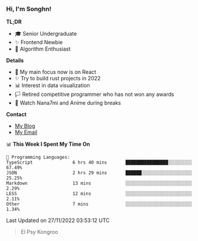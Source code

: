 ### Hi, I'm Songhn!

**TL;DR**

- 🎓 Senior Undergraduate
- ✨ Frontend Newbie
- 🎈 Algorithm Enthusiast

**Details**

- 🎯 My main focus now is on React
- ✨ Try to build rust projects in 2022
- 📊 Interest in data visualization
- 🏳️ Retired competitive programmer who has not won any awards
- 🍵 Watch Nana7mi and Anime during breaks

**Contact**
- [My Blog](https://blog.songhn.com)
- [My Email](mailto:songhn233@gmail.com)

<!--START_SECTION:waka-->
📊 **This Week I Spent My Time On** 

```text
💬 Programming Languages: 
TypeScript               6 hrs 40 mins       ████████████████░░░░░░░░░   67.49% 
JSON                     2 hrs 29 mins       ██████░░░░░░░░░░░░░░░░░░░   25.25% 
Markdown                 13 mins             ░░░░░░░░░░░░░░░░░░░░░░░░░   2.29% 
LESS                     12 mins             ░░░░░░░░░░░░░░░░░░░░░░░░░   2.11% 
Other                    7 mins              ░░░░░░░░░░░░░░░░░░░░░░░░░   1.34%

```


 Last Updated on 27/11/2022 03:53:12 UTC
<!--END_SECTION:waka-->

> El Psy Kongroo
